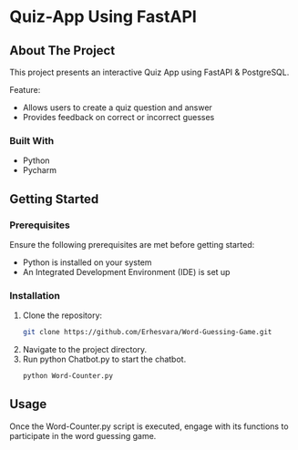 # Quiz-App Using FastAPI

## About The Project
This project presents an interactive Quiz App using FastAPI &amp; PostgreSQL.


Feature:
* Allows users to create a quiz question and answer
* Provides feedback on correct or incorrect guesses

### Built With
* Python 
* Pycharm
 
## Getting Started

### Prerequisites
Ensure the following prerequisites are met before getting started:

* Python is installed on your system
* An Integrated Development Environment (IDE) is set up


### Installation

1. Clone the repository:
   ```sh
   git clone https://github.com/Erhesvara/Word-Guessing-Game.git 
   ```
3. Navigate to the project directory.
4. Run python Chatbot.py to start the chatbot.
   ```sh
   python Word-Counter.py
   ```

## Usage
Once the Word-Counter.py script is executed, engage with its functions to participate in the word guessing game.
